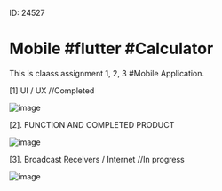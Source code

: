 ID: 24527
# Mobile  #flutter  #Calculator
This is claass assignment 1, 2, 3 #Mobile Application.

[1] UI / UX  //Completed

![image](https://github.com/Deodate/mobile/assets/13644752/1de95f6b-f553-4720-a0b0-e612d54e0b9d)

[2]. FUNCTION AND COMPLETED PRODUCT 

![image](https://github.com/Deodate/mobile/assets/13644752/5887350c-9caf-4f79-bab5-e23188bfa8d5)

[3]. Broadcast Receivers / Internet //In progress

![image](https://github.com/Deodate/mobile/assets/13644752/159328d4-75fa-4274-8869-f255902f965c)




